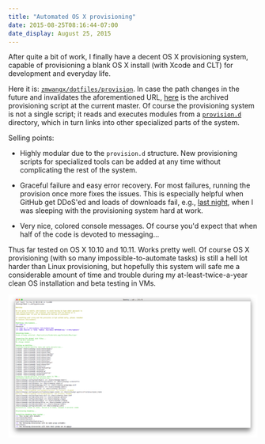 ```yaml
---
title: "Automated OS X provisioning"
date: 2015-08-25T08:16:44-07:00
date_display: August 25, 2015
---
```

After quite a bit of work, I finally have a decent OS X provisioning system, capable of provisioning a blank OS X install (with Xcode and CLT) for development and everyday life.

Here it is: [`zmwangx/dotfiles/provision`](https://github.com/zmwangx/dotfiles/blob/master/provision). In case the path changes in the future and invalidates the aforementioned URL, [here](https://github.com/zmwangx/dotfiles/blob/d8e20b731583d69b380d422c8788f61cd4a4e211/provision) is the archived provisioning script at the current master. Of course the provisioning system is not a single script; it reads and executes modules from a [`provision.d`](https://github.com/zmwangx/dotfiles/tree/master/provision.d) directory, which in turn links into other specialized parts of the system.

Selling points:

* Highly modular due to the `provision.d` structure. New provisioning scripts for specialized tools can be added at any time without complicating the rest of the system.

* Graceful failure and easy error recovery. For most failures, running the provision once more fixes the issues. This is especially helpful when GitHub get DDoS'ed and loads of downloads fail, e.g., [last night](https://web.archive.org/web/20150825150044/https://status.github.com/messages), when I was sleeping with the provisioning system hard at work.

* Very nice, colored console messages. Of course you'd expect that when half of the code is devoted to messaging...

Thus far tested on OS X 10.10 and 10.11. Works pretty well. Of course OS X provisioning (with so many impossible-to-automate tasks) is still a hell lot harder than Linux provisioning, but hopefully this system will safe me a considerable amount of time and trouble during my at-least-twice-a-year clean OS installation and beta testing in VMs.

![`provision` at work. Provisioning a blank machine is probably the only time I need Terminal.app.](/img/20150825-osx-provisioning-system.png)
